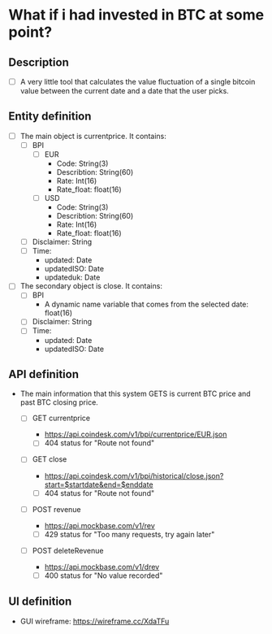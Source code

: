 # What if i had invested in BTC at some point?

## Description
- [ ] A very little tool that calculates the value fluctuation of a single bitcoin value between the current date and a date that the user picks.

## Entity definition
- [ ] The main object is currentprice. It contains:
    - [ ] BPI
        - [ ] EUR
            - Code: String(3)
            - Describtion: String(60)
            - Rate: Int(16)
            - Rate_float: float(16)
        - [ ] USD
            - Code: String(3)
            - Describtion: String(60)
            - Rate: Int(16)
            - Rate_float: float(16)
    - [ ] Disclaimer: String
    - [ ] Time:
        - updated: Date
        - updatedISO: Date
        - updateduk: Date
- [ ] The secondary object is close. It contains:
    - [ ] BPI
        - A dynamic name variable that comes from the selected date: float(16)
    - [ ] Disclaimer: String
    - [ ] Time:
        - updated: Date
        - updatedISO: Date 
            

## API definition
 - The main information that this system GETS is current BTC price and past BTC closing price.
    
   - [ ] GET currentprice
        - https://api.coindesk.com/v1/bpi/currentprice/EUR.json
        
       - [ ] 404 status for "Route not found"
    
   -  [ ] GET close
        - https://api.coindesk.com/v1/bpi/historical/close.json?start=$startdate&end=$enddate
        
       - [ ] 404 status for "Route not found"
       
   - [ ] POST revenue
        - https://api.mockbase.com/v1/rev
        
       - [ ] 429 status for "Too many requests, try again later"
    
   -  [ ] POST deleteRevenue
        - https://api.mockbase.com/v1/drev
        
       - [ ] 400 status for "No value recorded"
        
 ## UI definition
        
 - GUI wireframe: https://wireframe.cc/XdaTFu
